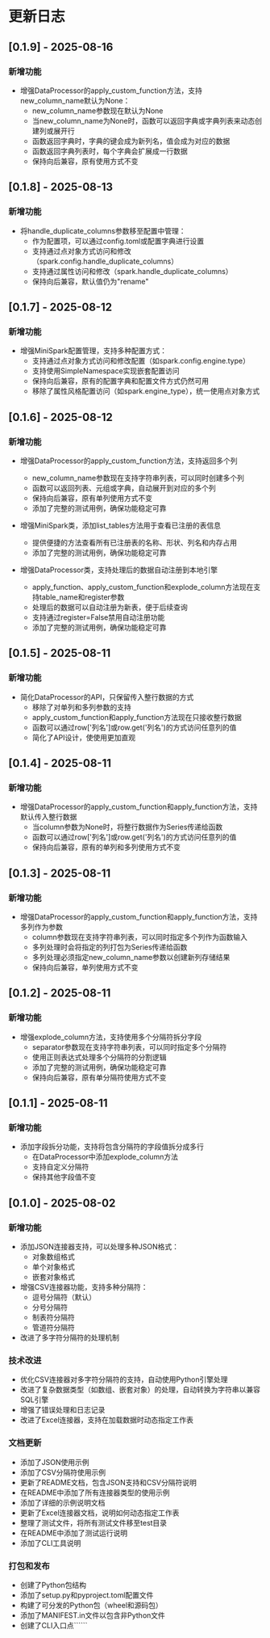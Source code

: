 # 更新日志

## [0.1.9] - 2025-08-16

### 新增功能

- 增强DataProcessor的apply_custom_function方法，支持new_column_name默认为None：
  - new_column_name参数现在默认为None
  - 当new_column_name为None时，函数可以返回字典或字典列表来动态创建列或展开行
  - 函数返回字典时，字典的键会成为新列名，值会成为对应的数据
  - 函数返回字典列表时，每个字典会扩展成一行数据
  - 保持向后兼容，原有使用方式不变

## [0.1.8] - 2025-08-13

### 新增功能

- 将handle_duplicate_columns参数移至配置中管理：
  - 作为配置项，可以通过config.toml或配置字典进行设置
  - 支持通过点对象方式访问和修改（spark.config.handle_duplicate_columns）
  - 支持通过属性访问和修改（spark.handle_duplicate_columns）
  - 保持向后兼容，默认值仍为"rename"

## [0.1.7] - 2025-08-12

### 新增功能

- 增强MiniSpark配置管理，支持多种配置方式：
  - 支持通过点对象方式访问和修改配置（如spark.config.engine.type）
  - 支持使用SimpleNamespace实现嵌套配置访问
  - 保持向后兼容，原有的配置字典和配置文件方式仍然可用
  - 移除了属性风格配置访问（如spark.engine_type），统一使用点对象方式

## [0.1.6] - 2025-08-12

### 新增功能

- 增强DataProcessor的apply_custom_function方法，支持返回多个列
  - new_column_name参数现在支持字符串列表，可以同时创建多个列
  - 函数可以返回列表、元组或字典，自动展开到对应的多个列
  - 保持向后兼容，原有单列使用方式不变
  - 添加了完整的测试用例，确保功能稳定可靠

- 增强MiniSpark类，添加list_tables方法用于查看已注册的表信息
  - 提供便捷的方法查看所有已注册表的名称、形状、列名和内存占用
  - 添加了完整的测试用例，确保功能稳定可靠

- 增强DataProcessor类，支持处理后的数据自动注册到本地引擎
  - apply_function、apply_custom_function和explode_column方法现在支持table_name和register参数
  - 处理后的数据可以自动注册为新表，便于后续查询
  - 支持通过register=False禁用自动注册功能
  - 添加了完整的测试用例，确保功能稳定可靠

## [0.1.5] - 2025-08-11

### 新增功能

- 简化DataProcessor的API，只保留传入整行数据的方式
  - 移除了对单列和多列参数的支持
  - apply_custom_function和apply_function方法现在只接收整行数据
  - 函数可以通过row['列名']或row.get('列名')的方式访问任意列的值
  - 简化了API设计，使使用更加直观

## [0.1.4] - 2025-08-11

### 新增功能

- 增强DataProcessor的apply_custom_function和apply_function方法，支持默认传入整行数据
  - 当column参数为None时，将整行数据作为Series传递给函数
  - 函数可以通过row['列名']或row.get('列名')的方式访问任意列的值
  - 保持向后兼容，原有的单列和多列使用方式不变

## [0.1.3] - 2025-08-11

### 新增功能

- 增强DataProcessor的apply_custom_function和apply_function方法，支持多列作为参数
  - column参数现在支持字符串列表，可以同时指定多个列作为函数输入
  - 多列处理时会将指定的列打包为Series传递给函数
  - 多列处理必须指定new_column_name参数以创建新列存储结果
  - 保持向后兼容，单列使用方式不变

## [0.1.2] - 2025-08-11

### 新增功能

- 增强explode_column方法，支持使用多个分隔符拆分字段
  - separator参数现在支持字符串列表，可以同时指定多个分隔符
  - 使用正则表达式处理多个分隔符的分割逻辑
  - 添加了完整的测试用例，确保功能稳定可靠
  - 保持向后兼容，原有单分隔符使用方式不变

## [0.1.1] - 2025-08-11

### 新增功能

- 添加字段拆分功能，支持将包含分隔符的字段值拆分成多行
  - 在DataProcessor中添加explode_column方法
  - 支持自定义分隔符
  - 保持其他字段值不变

## [0.1.0] - 2025-08-02

### 新增功能

- 添加JSON连接器支持，可以处理多种JSON格式：
  - 对象数组格式
  - 单个对象格式
  - 嵌套对象格式
- 增强CSV连接器功能，支持多种分隔符：
  - 逗号分隔符（默认）
  - 分号分隔符
  - 制表符分隔符
  - 管道符分隔符
- 改进了多字符分隔符的处理机制

### 技术改进

- 优化CSV连接器对多字符分隔符的支持，自动使用Python引擎处理
- 改进了复杂数据类型（如数组、嵌套对象）的处理，自动转换为字符串以兼容SQL引擎
- 增强了错误处理和日志记录
- 改进了Excel连接器，支持在加载数据时动态指定工作表

### 文档更新

- 添加了JSON使用示例
- 添加了CSV分隔符使用示例
- 更新了README文档，包含JSON支持和CSV分隔符说明
- 在README中添加了所有连接器类型的使用示例
- 添加了详细的示例说明文档
- 更新了Excel连接器文档，说明如何动态指定工作表
- 整理了测试文件，将所有测试文件移至test目录
- 在README中添加了测试运行说明
- 添加了CLI工具说明

### 打包和发布

- 创建了Python包结构
- 添加了setup.py和pyproject.toml配置文件
- 构建了可分发的Python包（wheel和源码包）
- 添加了MANIFEST.in文件以包含非Python文件
- 创建了CLI入口点``````